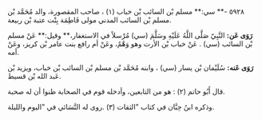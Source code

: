 ٥٩٢٨ -** سي:** مسلم بْن السائب بْن خباب (١) ، صاحب المقصورة، والد مُحَمَّد بْن مسلم بْن السائب المدني مولى فَاطِمَة بِنْت عتبة بْن ربيعة.

**رَوَى عَن:** النَّبِيّ صَلَّى اللَّهُ عَلَيْهِ وسَلَّمَ (سي) مُرْسلاً في الاستغفار،** وقيل:** عَنْ مسلم بْن السائب (سي) . عَنْ خباب بْن الأرت وهو وَهْمٌ، وعَنْ أم رافع بنت عامر بْن كريز، وعَنْ أمه.

**رَوَى عَنه:** سُلَيْمان بْن يسار (سي) ، وابنه مُحَمَّد بْن مسلم بْن السائب بْن خباب، ويزيد بْن عَبد الله بْن قسيط.

قال أَبُو حاتم (٢) : هو من التابعين، وأدخله قوم في الصحابة ظنوا أن له صحبة.

وذكره ابنُ حِبَّان في كتاب "الثقات (٣) .روى له النَّسَائي في "اليوم والليلة.